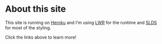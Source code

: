 # About this site

This site is running on [Heroku](https://heroku.com/) and I'm using [LWR](https://developer.salesforce.com/docs/platform/lwr/overview) for the runtime and [SLDS](https://www.lightningdesignsystem.com/) for most of the styling.

Click the links above to learn more!